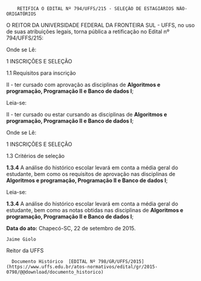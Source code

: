         RETIFICA O EDITAL Nº 794/UFFS/215 - SELEÇÃO DE ESTAGIÁRIOS NÃO-ORIGATÓRIOS  

O REITOR DA UNIVERSIDADE FEDERAL DA FRONTEIRA SUL - UFFS, no uso de suas atribuições legais, torna pública a retificação no Edital nº 794/UFFS/215:

 Onde se Lê:

 1 INSCRIÇÕES E SELEÇÃO

 1.1 Requisitos para inscrição

 II - ter cursado com aprovação as disciplinas de **Algoritmos e programação, Programação II e Banco de dados I**;

 Leia-se:

 II - ter cursado ou estar cursando as disciplinas de **Algoritmos e programação, Programação II e Banco de dados I**;

 Onde se Lê:

 1 INSCRIÇÕES E SELEÇÃO

 1.3 Critérios de seleção

 **1.3.4** A análise do histórico escolar levará em conta a média geral do estudante, bem como os requisitos de aprovação nas disciplinas de **Algoritmos e programação, Programação II e Banco de dados I**;

 Leia-se:

 **1.3.4** A análise do histórico escolar levará em conta a média geral do estudante, bem como as notas obtidas nas disciplinas de **Algoritmos e programação, Programação II e Banco de dados I**;

  

   **Data do ato:** Chapecó-SC, 22 de setembro de 2015.   
 

    Jaime Giolo   
 Reitor da UFFS 

      Documento Histórico  [EDITAL Nº 798/GR/UFFS/2015](https://www.uffs.edu.br/atos-normativos/edital/gr/2015-0798/@@download/documento_historico)     
      